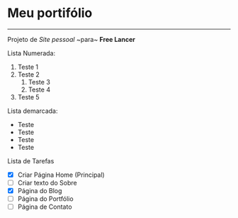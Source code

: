 # Meu portifólio
---
 Projeto de *Site pessoal* ~para~ **Free Lancer**

 Lista Numerada:

 1. Teste 1
 2. Teste 2
    1. Teste 3
    1. Teste 4
5. Teste 5

Lista demarcada:

* Teste
* Teste
 * Teste
* Teste

Lista de Tarefas

- [x] Criar Página Home (Principal)
- [ ] Criar texto do Sobre
- [x] Página do Blog
- [ ] Página do Portfólio
- [ ] Página de Contato
